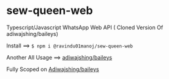 #            sew-queen-web 
Typescript/Javascript WhatsApp Web API ( Cloned Version Of adiwajshing/baileys)

Install ==>
```$ npm i @ravindu01manoj/sew-queen-web```

Another All Usage ==>  [adiwajshing/baileys](github.com/adiwajshing/baileys.git)

Fully Scoped on [Adiwajshing/baileys](github.com/adiwajshing/baileys.git)
